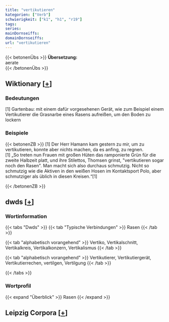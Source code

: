 ```yaml
---
title: "vertikutieren"
kategorien: ["Verb"]
schwierigkeit: ["k1", "h1", "r19"]
tags:
series:
mainDornseiffs:
domainDornseiffs:
url: "vertikutieren"
---
```


{{< betonenÜbs >}}
**Übersetzung:**  
aerate  
{{< /betonenÜbs >}}

## Wiktionary [[+](https://de.wiktionary.org/wiki/vertikutieren)]

### Bedeutungen
[1] Gartenbau: mit einem dafür vorgesehenen Gerät, wie zum Beispiel einem Vertikutierer die Grasnarbe eines Rasens aufreißen, um den Boden zu lockern  

### Beispiele
{{< betonenZB >}}
[1] Der Herr Hamann kam gestern zu mir, um zu vertikutieren, konnte aber nichts machen, da es anfing, zu regnen.  
[1] „So treten nun Frauen mit großen Hüten das ramponierte Grün für die zweite Halbzeit platt, und ihre Stilettos, Thomsen grinst, "vertikutieren sogar noch den Rasen". Man macht sich also durchaus schmutzig. Nicht so schmutzig wie die Aktiven in den weißen Hosen im Kontaktsport Polo, aber schmutziger als üblich in diesen Kreisen.“[1]  

{{< /betonenZB >}}


## dwds [[+](https://www.dwds.de/wb/vertikutieren)]

### Wortinformation
{{< tabs "Dwds" >}}
{{< tab "Typische Verbindungen" >}}
Rasen
{{< /tab >}}

{{< tab "alphabetisch vorangehend" >}}
Vertiko, Vertikalschnitt, Vertikalkreis, Vertikalkonzern, Vertikalismus
{{< /tab >}}

{{< tab "alphabetisch vorangehend" >}}
Vertikutierer, Vertikutiergerät, Vertikutierrechen, vertilgen, Vertilgung
{{< /tab >}}

{{< /tabs >}}

### Wortprofil
{{< expand "Überblick" >}} Rasen {{< /expand >}}

## Leipzig Corpora [[+](https://corpora.uni-leipzig.de/en/res?word=vertikutieren&corpusId=deu_newscrawl-public_2018)]

